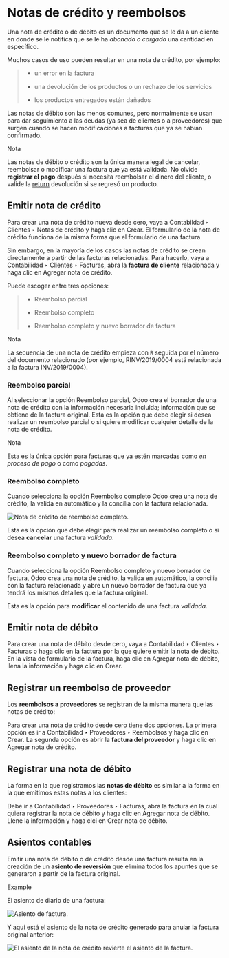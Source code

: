 # Notas de crédito y reembolsos

Una nota de crédito o de débito es un documento que se le da a un cliente en
donde se le notifica que se le ha _abonado o cargado_ una cantidad en
específico.

Muchos casos de uso pueden resultar en una nota de crédito, por ejemplo:

>   * un error en la factura
>
>   * una devolución de los productos o un rechazo de los servicios
>
>   * los productos entregados están dañados
>
>

Las notas de débito son las menos comunes, pero normalmente se usan para dar
seguimiento a las deudas (ya sea de clientes o a proveedores) que surgen
cuando se hacen modificaciones a facturas que ya se habían confirmado.

Nota

Las notas de débito o crédito son la única manera legal de cancelar,
reembolsar o modificar una factura que ya está validada. No olvide **registrar
el pago** después si necesita reembolsar el dinero del cliente, o valide la
[return](../../../sales/sales/products_prices/returns.html) devolución si se
regresó un producto.

## Emitir nota de crédito

Para crear una nota de crédito nueva desde cero, vaya a Contabildad ‣ Clientes
‣ Notas de crédito y haga clic en Crear. El formulario de la nota de crédito
funciona de la misma forma que el formulario de una factura.

Sin embargo, en la mayoría de los casos las notas de crédito se crean
directamente a partir de las facturas relacionadas. Para hacerlo, vaya a
Contabilidad ‣ Clientes ‣ Facturas, abra la **factura de cliente** relacionada
y haga clic en Agregar nota de crédito.

Puede escoger entre tres opciones:

>   * Reembolso parcial
>
>   * Reembolso completo
>
>   * Reembolso completo y nuevo borrador de factura
>
>

Nota

La secuencia de una nota de crédito empieza con `R` seguida por el número del
documento relacionado (por ejemplo, RINV/2019/0004 está relacionada a la
factura INV/2019/0004).

### Reembolso parcial

Al seleccionar la opción Reembolso parcial, Odoo crea el borrador de una nota
de crédito con la información necesaria incluida; información que se obtiene
de la factura original. Esta es la opción que debe elegir si desea realizar un
reembolso parcial o si quiere modificar cualquier detalle de la nota de
crédito.

Nota

Esta es la única opción para facturas que ya estén marcadas como _en proceso
de pago_ o como _pagadas_.

### Reembolso completo

Cuando selecciona la opción Reembolso completo Odoo crea una nota de crédito,
la valida en automático y la concilia con la factura relacionada.

![Nota de crédito de reembolso
completo.](../../../../_images/credit_notes02.png)

Esta es la opción que debe elegir para realizar un reembolso completo o si
desea **cancelar** una factura _validada_.

### Reembolso completo y nuevo borrador de factura

Cuando selecciona la opción Reembolso completo y nuevo borrador de factura,
Odoo crea una nota de crédito, la valida en automático, la concilia con la
factura relacionada y abre un nuevo borrador de factura que ya tendrá los
mismos detalles que la factura original.

Esta es la opción para **modificar** el contenido de una factura _validada_.

## Emitir nota de débito

Para crear una nota de débito desde cero, vaya a Contabilidad ‣ Clientes ‣
Facturas o haga clic en la factura por la que quiere emitir la nota de débito.
En la vista de formulario de la factura, haga clic en Agregar nota de débito,
llena la información y haga clic en Crear.

## Registrar un reembolso de proveedor

Los **reembolsos a proveedores** se registran de la misma manera que las notas
de crédito:

Para crear una nota de crédito desde cero tiene dos opciones. La primera
opción es ir a Contabilidad ‣ Proveedores ‣ Reembolsos y haga clic en Crear.
La segunda opción es abrir la **factura del proveedor** y haga clic en Agregar
nota de crédito.

## Registrar una nota de débito

La forma en la que registramos las **notas de débito** es similar a la forma
en la que emitimos estas notas a los clientes:

Debe ir a Contabilidad ‣ Proveedores ‣ Facturas, abra la factura en la cual
quiera registrar la nota de débito y haga clic en Agregar nota de débito.
Llene la información y haga clci en Crear nota de débito.

## Asientos contables

Emitir una nota de débito o de crédito desde una factura resulta en la
creación de un **asiento de reversión** que elimina todos los apuntes que se
generaron a partir de la factura original.

Example

El asiento de diario de una factura:

![Asiento de factura.](../../../../_images/credit_notes03.png)

Y aquí está el asiento de la nota de crédito generado para anular la factura
original anterior:

![El asiento de la nota de crédito revierte el asiento de la
factura.](../../../../_images/credit_notes04.png)

